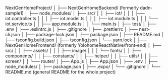 NextGenHomeProject/
│
├── NextGenHomeBackend/ (formerly dadn-sample1)
│   ├── node_modules/
│   ├── src/
│   │   ├── iot/
│   │   │   ├── iot.controller.ts
│   │   │   ├── iot.model.ts
│   │   │   ├── iot.module.ts
│   │   │   └── iot.service.ts
│   │   ├── app.module.ts
│   │   └── main.ts
│   ├── test/
│   ├── .env
│   ├── .eslintrc.js
│   ├── .gitignore
│   ├── .prettierrc
│   ├── nest-cli.json
│   ├── package-lock.json
│   ├── package.json
│   ├── README.md
│   ├── tsconfig.build.json
│   ├── tsconfig.json
│   └── yarn.lock
│
├── NextGenHomeFrontend/ (formerly YolohomeReactNative/front-end)
│   ├── src/
│   │   ├── assets/
│   │   │   ├── image/
│   │   │   └── fonts/
│   │   ├── components/
│   │   ├── constants/
│   │   ├── helper/
│   │   ├── utils/
│   │   ├── screen/
│   │   └── router/
│   ├── App.js
│   ├── App.json
│   ├── .env
│   ├── node_modules/
│   ├── package.json
│   ├── .expo/
│   └── .gitignore
│
└── README.md (general README for the whole project)
